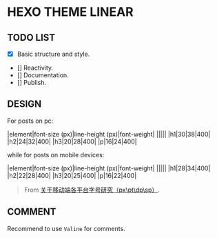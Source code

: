# HEXO THEME LINEAR

## TODO LIST

- [x] Basic structure and style.
- [] Reactivity.
- [] Documentation.
- [] Publish.

## DESIGN

For posts on pc:

|element|font-size (px)|line-height (px)|font-weight|
|||||
|h1|30|38|400|
|h2|24|32|400|
|h3|20|28|400|
|p|16|24|400|

while for posts on mobile devices:

|element|font-size (px)|line-height (px)|font-weight|
|||||
|h1|28|34|400|
|h2|22|28|400|
|h3|20|25|400|
|p|16|22|400|

> From [关于移动端各平台字号研究（px\pt\dp\sp）](https://www.zcool.com.cn/article/ZNjUwNTQ0.html).

## COMMENT

Recommend to use `Valine` for comments.